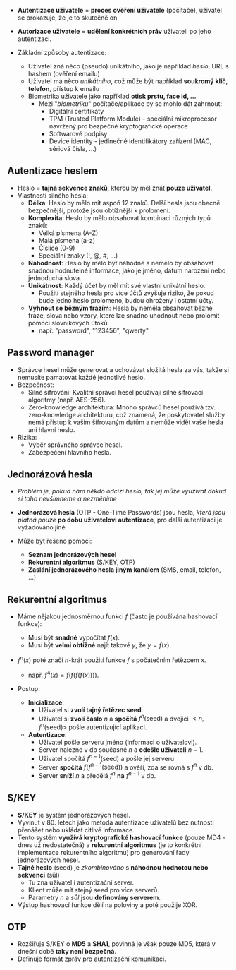 - **Autentizace uživatele** = **proces ověření uživatele** (počítače), uživatel se prokazuje, že je to skutečně on
- **Autorizace uživatele** = **udělení konkrétních práv** uživateli po jeho autentizaci.

- Základní způsoby autentizace:
	- Uživatel zná něco (pseudo) unikátního, jako je například *heslo*, URL s hashem (ověření emailu)
	- Uživatel má něco *unikátního*, což může být například **soukromý klíč**, **telefon**, přístup k emailu
	- Biometrika uživatele jako například **otisk prstu, face id, ...**
		- Mezi "*biometriku*" počítače/aplikace by se mohlo dát zahrnout:
			- Digitální certifikáty
			- TPM (Trusted Platform Module) - speciální mikroprocesor navržený pro bezpečné kryptografické operace
			- Softwarové podpisy
			- Device identity - jedinečné identifikátory zařízení (MAC, sériová čísla, ...)

## Autentizace heslem
- Heslo = **tajná sekvence znaků**, kterou by měl znát **pouze uživatel**.
- Vlastnosti silného hesla:
	- **Délka**: Heslo by mělo mít aspoň 12 znaků. Delší hesla jsou obecně bezpečnější, protože jsou obtížnější k prolomení.
	- **Komplexita**: Heslo by mělo obsahovat kombinaci různých typů znaků:
		- Velká písmena (A-Z)
		- Malá písmena (a-z)
		- Číslice (0-9)
		- Speciální znaky (!, @, #, ...)
	- **Náhodnost**: Heslo by mělo být náhodné a nemělo by obsahovat snadnou hodnutelné informace, jako je jméno, datum narození nebo jednoduchá slova.
	- **Unikátnost**: Každý účet by měl mít své vlastní unikátní heslo.
		- Použití stejného hesla pro více účtů zvyšuje riziko, že pokud bude jedno heslo prolomeno, budou ohroženy i ostatní účty.
	- **Vyhnout se bězným frázím**: Hesla by neměla obsahovat bězné fráze, slova nebo vzory, které lze snadno uhodnout nebo prolomit pomocí slovníkových útoků 
		- např. "password", "123456", "qwerty"

## Password manager
- Správce hesel může generovat a uchovávat složitá hesla za vás, takže si nemusíte pamatovat každé jednotlivé heslo.
- Bezpečnost:
	- Silné šifrování: Kvalitní správci hesel používají silné šifrovací algoritmy (např. AES-256).
	- Zero-knowledge architektura: Mnoho správců hesel používá tzv. zero-knowledge architekturu, což znamená, že poskytovatel služby nemá přístup k vašim šifrovaným datům a nemůže vidět vaše hesla ani hlavní heslo.
- Rizika:
	- Výběr správného správce hesel.
	- Zabezpečení hlavního hesla.

## Jednorázová hesla
- *Problém je, pokud nám někdo odcizí heslo, tak jej může využívat dokud si toho nevšimneme a nezměníme*
- **Jednorázová hesla** (OTP - One-Time Passwords) jsou hesla, *která jsou platná pouze* **po dobu uživatelovi autentizace**, pro další autentizaci je vyžadováno jiné.

- Může být řešeno pomocí:
	- **Seznam jednorázových hesel**
	- **Rekurentní algoritmus** (S/KEY, OTP)
	- **Zaslání jednorázového hesla jiným kanálem** (SMS, email, telefon, ...)

## Rekurentní algoritmus
- Máme nějakou jednosměrnou funkci $f$ (často je používána hashovací funkce):
	- Musí být **snadné** vypočítat $f(x)$.
	- Musí být **velmi obtížné** najít takové $y$, že $y=f(x)$.
- $f^{n}(x)$ poté značí $n$-krát použití funkce $f$ s počátečním řetězcem $x$.
	- např. $f^{4}(x)=f(f(f(f(x))))$.

- Postup:
	- **Inicializace**:
		- Uživatel si **zvolí tajný řetězec seed**.
		- Uživatel si **zvolí čáslo** $n$ a **spočítá** $f^{n}(\text{seed})$ a dvojici $<n, f^{n}(\text{seed})>$ pošle autentizující aplikaci.
	- **Autentizace**:
		- Uživatel pošle serveru jméno (informaci o uživatelovi).
		- Server nalezne v db současné $n$ a **odešle uživateli** $n-1$.
		- Uživatel spočítá $f^{n-1}(\text{seed})$ a pošle jej serveru
		- Server **spočítá** $f(f^{n-1}(\text{seed}))$ a ověří, zda se rovná s $f^{n}$ v db.
		- Server **sníží** $n$ a předělá $f^{n}$ **na** $f^{n-1}$ v db.

## S/KEY
- **S/KEY** je systém jednorázových hesel.
- Vyvinut v 80. letech jako metoda autentizace uživatelů bez nutnosti přenášet nebo ukládat citlivé informace.
- Tento systém **využívá kryptografické hashovací funkce** (pouze MD4 - dnes už nedostatečná) a **rekurentní algoritmus** (je to konkrétní implementace rekurentního algoritmu) pro generování řady jednorázových hesel.
- **Tajné heslo** (seed) je *zkombinováno* s **náhodnou hodnotou nebo sekvencí** (sůl)
	- Tu zná uživatel i autentizační server.
	- Klient může mít stejný seed pro více serverů.
	- Parametry $n$ a *sůl* jsou **definovány serverem**.
- Výstup hashovací funkce dělí na poloviny a poté použije XOR.

## OTP
- Rozšiřuje S/KEY o **MD5** a **SHA1**, povinná je však pouze MD5, která v dnešní době **taky není bezpečná**.
- Definuje formát zpráv pro autentizační komunikaci.